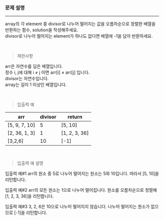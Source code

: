 ### 문제 설명
---

array의 각 element 중 divisor로 나누어 떨어지는 값을 오름차순으로 정렬한 배열을 반환하는 함수, solution을 작성해주세요. <br/>
divisor로 나누어 떨어지는 element가 하나도 없다면 배열에 -1을 담아 반환하세요.<br/>

<br/>

>제한사항

arr은 자연수를 담은 배열입니다.<br/>
정수 i, j에 대해 i ≠ j 이면 arr[i] ≠ arr[j] 입니다.<br/>
divisor는 자연수입니다.<br/>
array는 길이 1 이상인 배열입니다.<br/>

<br/>

>입출력 예

|arr	|divisor	|return|
|---|---|---|
|[5, 9, 7, 10]|	5	|[5, 10]|
|[2, 36, 1, 3]|	1	|[1, 2, 3, 36]|
|[3,2,6]	|10|	[-1]|

<br/>

>입출력 예 설명 <br/>
>
입출력 예#1
arr의 원소 중 5로 나누어 떨어지는 원소는 5와 10입니다. 따라서 [5, 10]을 리턴합니다.<br/>

입출력 예#2
arr의 모든 원소는 1으로 나누어 떨어집니다. 원소를 오름차순으로 정렬해 [1, 2, 3, 36]을 리턴합니다.<br/>

입출력 예#3
3, 2, 6은 10으로 나누어 떨어지지 않습니다. 나누어 떨어지는 원소가 없으므로 [-1]을 리턴합니다.<br/>
